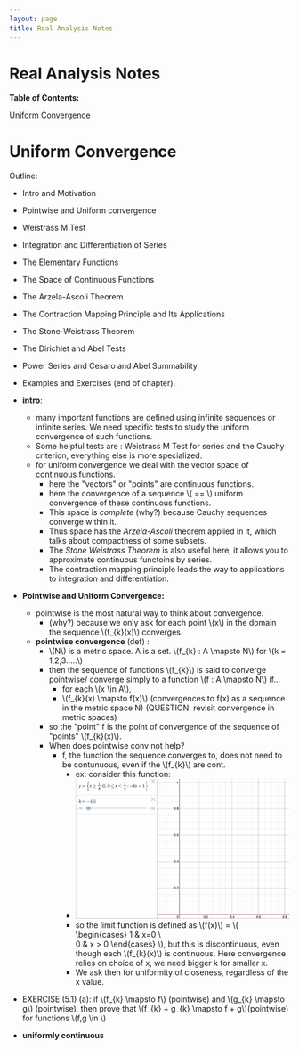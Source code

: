 ```yaml
---
layout: page 
title: Real Analysis Notes
---
```

# Real Analysis Notes


**Table of Contents:**

[Uniform Convergence](#chapter-5-uniform-convergence)

# Uniform Convergence

Outline: 

* Intro and Motivation 
* Pointwise and Uniform convergence
* Weistrass M Test
* Integration and Differentiation of Series
* The Elementary Functions
* The Space of Continuous Functions
* The Arzela-Ascoli Theorem
* The Contraction Mapping Principle and Its Applications
* The Stone-Weistrass Theorem
* The Dirichlet and Abel Tests
* Power Series and Cesaro and Abel Summability
* Examples and Exercises (end of chapter). 

* **intro**: 
    -  many important functions are defined using infinite sequences or infinite series. We need specific tests to study the uniform convergence of such functions. 
    - Some helpful tests are : Weistrass M Test for series and the Cauchy criterion, everything else is more specialized. 
    -  for uniform convergence we deal with the vector space of continuous functions.
        + here the "vectors" or "points" are continuous functions. 
        + here the convergence of a sequence \\( == \\) uniform convergence of these continuous functions. 
        + This space is _complete_ (why?) because Cauchy sequences converge within it. 
        + Thus space has the _Arzela-Ascoli_ theorem applied in it, which talks about compactness of some subsets. 
        + The _Stone Weistrass Theorem_ is also useful here, it allows you to approximate continuous functoins by series. 
        + The contraction mapping principle leads the way to applications to integration and differentiation. 

* **Pointwise and Uniform Convergence:**
    - pointwise is the most natural way to think about convergence. 
        + (why?) because we only ask for each point \\(x\\) in the domain the sequence \\(f\_{k}(x)\\) converges. 
    - **pointwise convergence** (def) : 
        + \\(N\\) is a metric space. A is a set. \\(f\_{k} : A \mapsto N\\) for \\(k = 1,2,3.....\\)
        + then the sequence of functions \\(f\_{k}\\) is said to converge pointwise/ converge simply to a function \\(f : A \mapsto N\\) if...
            * for each \\(x \in A\\), 
            * \\(f\_{k}(x) \mapsto f(x)\\) (convergences to f(x) as a sequence in the metric space N) (QUESTION: revisit convergence in metric spaces)
        + so the "point" f is the point of convergence of the sequence of "points" \\(f\_{k}(x)\\). 
        + When does pointwise conv not help?
            * f, the function the sequence converges to, does not need to be contunuous, even if the \\(f\_{k}\\) are cont. 
                - ex: consider this function:
                - ![example function](/gif/function1.gif)
                - so the limit function is defined as \\(f(x)\\) = \\( \begin{cases} 
                1 & x=0 \\\
                0 & x > 0 
                \end{cases} \\), but this is discontinuous, even though each \\(f\_{k}(x)\\) is continuous. Here convergence relies on choice of x, we need bigger k for smaller x. 
                - We ask then for uniformity of closeness, regardless of the x value. 
* EXERCISE (5.1) (a): if \\(f\_{k} \mapsto f\\) (pointwise) and \\(g\_{k} \mapsto g\\) (pointwise), then prove that \\(f\_{k} + g\_{k} \mapsto f + g\\)(pointwise) for functions \\(f,g \in \\)
* **uniformly continuous**


